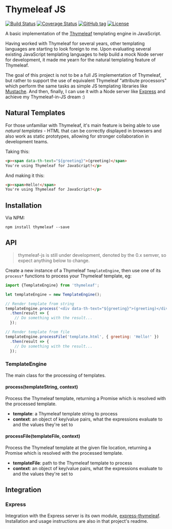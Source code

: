 
Thymeleaf JS
============

[![Build Status](https://travis-ci.org/ultraq/thymeleaf-js.svg?branch=master)](https://travis-ci.org/ultraq/thymeleaf-js)
[![Coverage Status](https://coveralls.io/repos/github/ultraq/thymeleaf-js/badge.svg?branch=master)](https://coveralls.io/github/ultraq/thymeleaf-js?branch=master)
[![GitHub tag](https://img.shields.io/github/tag/ultraq/thymeleaf-js.svg?maxAge=3600)](https://github.com/ultraq/thymeleaf-js/tags)
[![License](https://img.shields.io/github/license/ultraq/thymeleaf-js.svg?maxAge=2592000)](https://github.com/ultraq/thymeleaf-js/blob/master/LICENSE.txt)

A basic implementation of the [Thymeleaf](http://thymeleaf.org/) templating
engine in JavaScript.

Having worked with Thymeleaf for several years, other templating languages are
starting to look foreign to me.  Upon evaluating several existing JavaScript
templating languages to help build a mock Node server for development, it made
me yearn for the natural templating feature of Thymeleaf.

The goal of this project is not to be a full JS implementation of Thymeleaf, but
rather to support the use of equivalent Thymeleaf "attribute processors" which
perform the same tasks as simple JS templating libraries like [Mustache](https://github.com/janl/mustache.js/).
And then, finally, I can use it with a Node server like [Express](http://expressjs.com/)
and achieve my Thymeleaf-in-JS dream :)


Natural Templates
-----------------

For those unfamiliar with Thymeleaf, it's main feature is being able to use
*natural templates* - HTML that can be correctly displayed in browsers and also
work as static prototypes, allowing for stronger collaboration in development
teams.

Taking this:

```html
<p><span data-th-text="${greeting}">(greeting)</span>
You're using Thymeleaf for JavaScript!</p>
```

And making it this:

```html
<p><span>Hello!</span>
You're using Thymeleaf for JavaScript!</p>
```


Installation
------------

Via NPM:

```
npm install thymeleaf --save
```


API
---

> thymeleaf-js is still under development, denoted by the 0.x semver, so expect
> anything below to change.

Create a new instance of a Thymeleaf `TemplateEngine`, then use one of its
`process*` functions to process your Thymeleaf template, eg:

```javascript
import {TemplateEngine} from 'thymeleaf';

let templateEngine = new TemplateEngine();

// Render template from string
templateEngine.process('<div data-th-text="${greeting}">(greeting)</div>', { greeting: 'Hello!' })
  .then(result => {
    // Do something with the result...
  });

// Render template from file
templateEngine.processFile('template.html', { greeting: 'Hello!' })
  .then(result => {
    // Do something with the result...
  });
```

### TemplateEngine

The main class for the processing of templates.

#### process(templateString, context)

Process the Thymeleaf template, returning a Promise which is resolved with the
processed template.

 - **template**: a Thymeleaf template string to process
 - **context**: an object of key/value pairs, what the expressions evaluate to
   and the values they're set to

#### processFile(templateFile, context)

Process the Thymeleaf template at the given file location, returning a Promise
which is resolved with the processed template.

 - **templateFile**: path to the Thymeleaf template to process
 - **context**: an object of key/value pairs, what the expressions evaluate to
   and the values they're set to


Integration
-----------

### Express

Integration with the Express server is its own module,
[express-thymeleaf](https://github.com/ultraq/express-thymeleaf).  Installation
and usage instructions are also in that project's readme.

